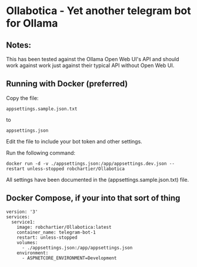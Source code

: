Ollabotica - Yet another telegram bot for Ollama
====


Notes:
----
This has been tested against the Ollama Open Web UI's API and should work against work just against their typical API without Open Web UI.

Running with Docker (preferred)
----

Copy the file: 
```
appsettings.sample.json.txt
```

to

```
appsettings.json
```


Edit the file to include your bot token and other settings.

Run the following command:

```
docker run -d -v ./appsettings.json:/app/appsettings.dev.json --restart unless-stopped robchartier/Ollabotica 
```

All settings have been documented in the (appsettings.sample.json.txt) file.


Docker Compose, if your into that sort of thing
----

```
version: '3'
services:
  service1:
    image: robchartier/Ollabotica:latest
    container_name: telegram-bot-1
    restart: unless-stopped
    volumes:
      - ./appsettings.json:/app/appsettings.json
    environment:
      - ASPNETCORE_ENVIRONMENT=Development

```
